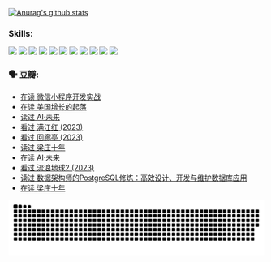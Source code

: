 
[![Anurag's github stats](https://github-readme-stats.vercel.app/api?username=w940853815)](https://github.com/anuraghazra/github-readme-stats)

### Skills:

<code><img height="32" src="https://cdn.jsdelivr.net/npm/simple-icons@v5/icons/python.svg"></code>
<code><img height="32" src="https://cdn.jsdelivr.net/npm/simple-icons@v5/icons/javascript.svg"></code>
<code><img height="32" src="https://cdn.jsdelivr.net/npm/simple-icons@v5/icons/django.svg"></code>
<code><img height="32" src="https://cdn.jsdelivr.net/npm/simple-icons@v5/icons/flask.svg"></code>
<code><img height="32" src="https://cdn.jsdelivr.net/npm/simple-icons@v5/icons/vuetify.svg"></code>
<code><img height="32" src="https://cdn.jsdelivr.net/npm/simple-icons@v5/icons/git.svg"></code>
<code><img height="32" src="https://cdn.jsdelivr.net/npm/simple-icons@v5/icons/docker.svg"></code>
<code><img height="32" src="https://cdn.jsdelivr.net/npm/simple-icons@v5/icons/postgresql.svg"></code>
<code><img height="32" src="https://cdn.jsdelivr.net/npm/simple-icons@v5/icons/elasticsearch.svg"></code>
<code><img height="32" src="https://cdn.jsdelivr.net/npm/simple-icons@v5/icons/macos.svg"></code>
<code><img height="32" src="https://cdn.jsdelivr.net/npm/simple-icons@v5/icons/linux.svg"></code>

### 🗣 豆瓣:

<!-- DOUBAN-ACTIVITIES:START -->
- [在读 微信小程序开发实战](https://www.douban.com/people/136069238/status/4230177692/?_i=83965678)
- [在读 美国增长的起落](https://www.douban.com/people/136069238/status/4220055912/?_i=83965678)
- [读过 AI·未来](https://www.douban.com/people/136069238/status/4220054171/?_i=83965678)
- [看过 满江红‎ (2023)](https://www.douban.com/people/136069238/status/4219146433/?_i=83965678)
- [看过 回廊亭‎ (2023)](https://www.douban.com/people/136069238/status/4215992758/?_i=83965678)
- [读过 梁庄十年](https://www.douban.com/people/136069238/status/4206664969/?_i=83965678)
- [在读 AI·未来](https://www.douban.com/people/136069238/status/4206653520/?_i=83965678)
- [看过 流浪地球2‎ (2023)](https://www.douban.com/people/136069238/status/4199558549/?_i=83965678)
- [读过 数据架构师的PostgreSQL修炼：高效设计、开发与维护数据库应用](https://www.douban.com/people/136069238/status/4199451104/?_i=83965678)
- [在读 梁庄十年](https://www.douban.com/people/136069238/status/4198822794/?_i=83965678)
<!-- DOUBAN-ACTIVITIES:END -->


![Snake animation](https://raw.githubusercontent.com/w940853815/w940853815/output/github-contribution-grid-snake.svg)

<!--
**w940853815/w940853815** is a ✨ _special_ ✨ repository because its `README.md` (this file) appears on your GitHub profile.

Here are some ideas to get you started:

- 🔭 I’m currently working on ...
- 🌱 I’m currently learning ...
- 👯 I’m looking to collaborate on ...
- 🤔 I’m looking for help with ...
- 💬 Ask me about ...
- 📫 How to reach me: ...
- 😄 Pronouns: ...
- ⚡ Fun fact: ...
-->
